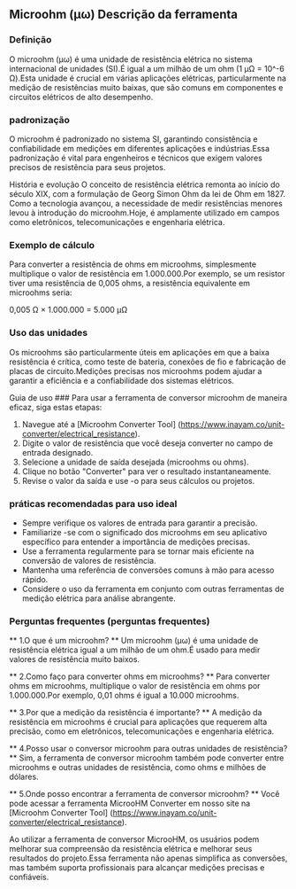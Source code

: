 ## Microohm (µω) Descrição da ferramenta

### Definição
O microohm (µω) é uma unidade de resistência elétrica no sistema internacional de unidades (SI).É igual a um milhão de um ohm (1 µΩ = 10^-6 Ω).Esta unidade é crucial em várias aplicações elétricas, particularmente na medição de resistências muito baixas, que são comuns em componentes e circuitos elétricos de alto desempenho.

### padronização
O microohm é padronizado no sistema SI, garantindo consistência e confiabilidade em medições em diferentes aplicações e indústrias.Essa padronização é vital para engenheiros e técnicos que exigem valores precisos de resistência para seus projetos.

História e evolução
O conceito de resistência elétrica remonta ao início do século XIX, com a formulação de Georg Simon Ohm da lei de Ohm em 1827. Como a tecnologia avançou, a necessidade de medir resistências menores levou à introdução do microohm.Hoje, é amplamente utilizado em campos como eletrônicos, telecomunicações e engenharia elétrica.

### Exemplo de cálculo
Para converter a resistência de ohms em microohms, simplesmente multiplique o valor de resistência em 1.000.000.Por exemplo, se um resistor tiver uma resistência de 0,005 ohms, a resistência equivalente em microohms seria:

0,005 Ω × 1.000.000 = 5.000 µΩ

### Uso das unidades
Os microohms são particularmente úteis em aplicações em que a baixa resistência é crítica, como teste de bateria, conexões de fio e fabricação de placas de circuito.Medições precisas nos microohms podem ajudar a garantir a eficiência e a confiabilidade dos sistemas elétricos.

Guia de uso ###
Para usar a ferramenta de conversor microohm de maneira eficaz, siga estas etapas:
1. Navegue até a [Microohm Converter Tool] (https://www.inayam.co/unit-converter/electrical_resistance).
2. Digite o valor de resistência que você deseja converter no campo de entrada designado.
3. Selecione a unidade de saída desejada (microohms ou ohms).
4. Clique no botão "Converter" para ver o resultado instantaneamente.
5. Revise o valor da saída e use -o para seus cálculos ou projetos.

### práticas recomendadas para uso ideal
- Sempre verifique os valores de entrada para garantir a precisão.
- Familiarize -se com o significado dos microohms em seu aplicativo específico para entender a importância de medições precisas.
- Use a ferramenta regularmente para se tornar mais eficiente na conversão de valores de resistência.
- Mantenha uma referência de conversões comuns à mão para acesso rápido.
- Considere o uso da ferramenta em conjunto com outras ferramentas de medição elétrica para análise abrangente.

### Perguntas frequentes (perguntas frequentes)

** 1.O que é um microohm? **
Um microohm (µω) é uma unidade de resistência elétrica igual a um milhão de um ohm.É usado para medir valores de resistência muito baixos.

** 2.Como faço para converter ohms em microohms? **
Para converter ohms em microohms, multiplique o valor de resistência em ohms por 1.000.000.Por exemplo, 0,01 ohms é igual a 10.000 microohms.

** 3.Por que a medição da resistência é importante? **
A medição da resistência em microohms é crucial para aplicações que requerem alta precisão, como em eletrônicos, telecomunicações e engenharia elétrica.

** 4.Posso usar o conversor microohm para outras unidades de resistência? **
Sim, a ferramenta de conversor microohm também pode converter entre microohms e outras unidades de resistência, como ohms e milhões de dólares.

** 5.Onde posso encontrar a ferramenta de conversor microohm? **
Você pode acessar a ferramenta MicrooHM Converter em nosso site na [Microohm Converter Tool] (https://www.inayam.co/unit-converter/electrical_resistance).

Ao utilizar a ferramenta de conversor MicrooHM, os usuários podem melhorar sua compreensão da resistência elétrica e melhorar seus resultados do projeto.Essa ferramenta não apenas simplifica as conversões, mas também suporta profissionais para alcançar medições precisas e confiáveis.
